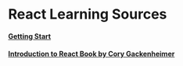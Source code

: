# React Learning Sources

#### [Getting Start](https://github.com/vanbumi/CodeJournal/blob/master/React/getting-start.md)

#### [Introduction to React Book by Cory Gackenheimer](https://github.com/vanbumi/CodeJournal/blob/master/React/getting-start.md)

